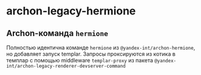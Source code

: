# archon-legacy-hermione

## Archon-команда `hermione`
Полностью идентична команде `hermione` из `@yandex-int/archon-hermione`, но добавляет запуск templar.
Запросы проксируются из котика в темплар с помощью middleware `templar-proxy` из пакета `@yandex-int/archon-legacy-renderer-devserver-command`
